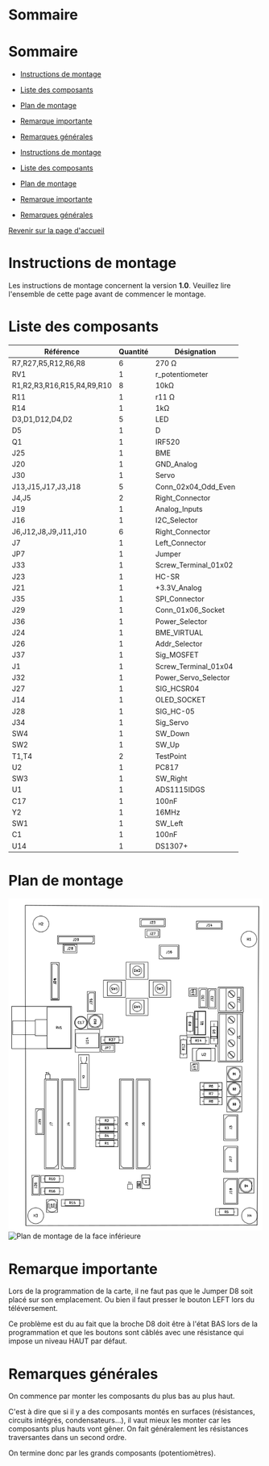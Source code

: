 # Sommaire

# Sommaire
- [Instructions de montage](#instructions-de-montage)
- [Liste des composants](#liste-des-composants)
- [Plan de montage](#plan-de-montage)
- [Remarque importante](#remarque-importante)
- [Remarques générales](#remarques-generales)


- [Instructions de montage](#instructions-de-montage)
- [Liste des composants](#liste-des-composants)
- [Plan de montage](#plan-de-montage)
- [Remarque importante](#remarque-importante)
- [Remarques générales](#remarques-generales)

[Revenir sur la page d'accueil](http://github.com/CREPP-PLOEMEUR/crepp.io)

# Instructions de montage

Les instructions de montage concernent la version **1.0**.
Veuillez lire l'ensemble de cette page avant de commencer le montage.

# Liste des composants

| Référence | Quantité | Désignation |
|-----------|----------|-------------|
| R7,R27,R5,R12,R6,R8 | 6 | 270 Ω |
| RV1 | 1 | r_potentiometer |
| R1,R2,R3,R16,R15,R4,R9,R10 | 8 | 10kΩ |
| R11 | 1 | r11 Ω |
| R14 | 1 | 1kΩ |
| D3,D1,D12,D4,D2 | 5 | LED |
| D5 | 1 | D |
| Q1 | 1 | IRF520 |
| J25 | 1 | BME |
| J20 | 1 | GND_Analog |
| J30 | 1 | Servo |
| J13,J15,J17,J3,J18 | 5 | Conn_02x04_Odd_Even |
| J4,J5 | 2 | Right_Connector |
| J19 | 1 | Analog_Inputs |
| J16 | 1 | I2C_Selector |
| J6,J12,J8,J9,J11,J10 | 6 | Right_Connector |
| J7 | 1 | Left_Connector |
| JP7 | 1 | Jumper |
| J33 | 1 | Screw_Terminal_01x02 |
| J23 | 1 | HC-SR |
| J21 | 1 | +3.3V_Analog |
| J35 | 1 | SPI_Connector |
| J29 | 1 | Conn_01x06_Socket |
| J36 | 1 | Power_Selector |
| J24 | 1 | BME_VIRTUAL |
| J26 | 1 | Addr_Selector |
| J37 | 1 | Sig_MOSFET |
| J1 | 1 | Screw_Terminal_01x04 |
| J32 | 1 | Power_Servo_Selector |
| J27 | 1 | SIG_HCSR04 |
| J14 | 1 | OLED_SOCKET |
| J28 | 1 | SIG_HC-05 |
| J34 | 1 | Sig_Servo |
| SW4 | 1 | SW_Down |
| SW2 | 1 | SW_Up |
| T1,T4 | 2 | TestPoint |
| U2 | 1 | PC817 |
| SW3 | 1 | SW_Right |
| U1 | 1 | ADS1115IDGS |
| C17 | 1 | 100nF |
| Y2 | 1 | 16MHz |
| SW1 | 1 | SW_Left |
| C1 | 1 | 100nF |
| U14 | 1 | DS1307+ |

# Plan de montage

![Plan de montage de la face supérieure](bom/top.png)
![Plan de montage de la face inférieure](bom/bottom.png)

# Remarque importante

Lors de la programmation de la carte, il ne faut pas que le Jumper D8 soit placé sur
son emplacement. Ou bien il faut presser le bouton LEFT lors du téléversement.

Ce problème est du au fait que la broche D8 doit être à l'état BAS lors de la programmation 
et que les boutons sont câblés avec une résistance qui impose un niveau HAUT par défaut.


# Remarques générales

On commence par monter les composants du plus bas au plus haut.

C'est à dire que si il y a des composants montés en surfaces (résistances, circuits intégrés, condensateurs...), il vaut mieux les monter 
car les composants plus hauts vont gêner.
On fait généralement les résistances traversantes dans un second ordre.

On termine donc par les grands composants (potentiomètres).
